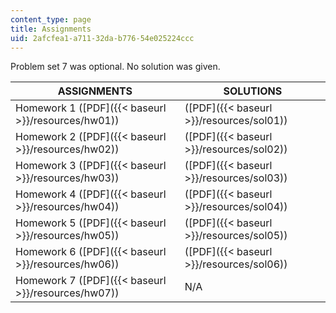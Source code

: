 ```yaml
---
content_type: page
title: Assignments
uid: 2afcfea1-a711-32da-b776-54e025224ccc
---
```


Problem set 7 was optional. No solution was given.

| ASSIGNMENTS | SOLUTIONS |
| --- | --- |
| Homework 1 ([PDF]({{< baseurl >}}/resources/hw01)) | ([PDF]({{< baseurl >}}/resources/sol01)) |
| Homework 2 ([PDF]({{< baseurl >}}/resources/hw02)) | ([PDF]({{< baseurl >}}/resources/sol02)) |
| Homework 3 ([PDF]({{< baseurl >}}/resources/hw03)) | ([PDF]({{< baseurl >}}/resources/sol03)) |
| Homework 4 ([PDF]({{< baseurl >}}/resources/hw04)) | ([PDF]({{< baseurl >}}/resources/sol04)) |
| Homework 5 ([PDF]({{< baseurl >}}/resources/hw05)) | ([PDF]({{< baseurl >}}/resources/sol05)) |
| Homework 6 ([PDF]({{< baseurl >}}/resources/hw06)) | ([PDF]({{< baseurl >}}/resources/sol06)) |
| Homework 7 ([PDF]({{< baseurl >}}/resources/hw07)) | N/A